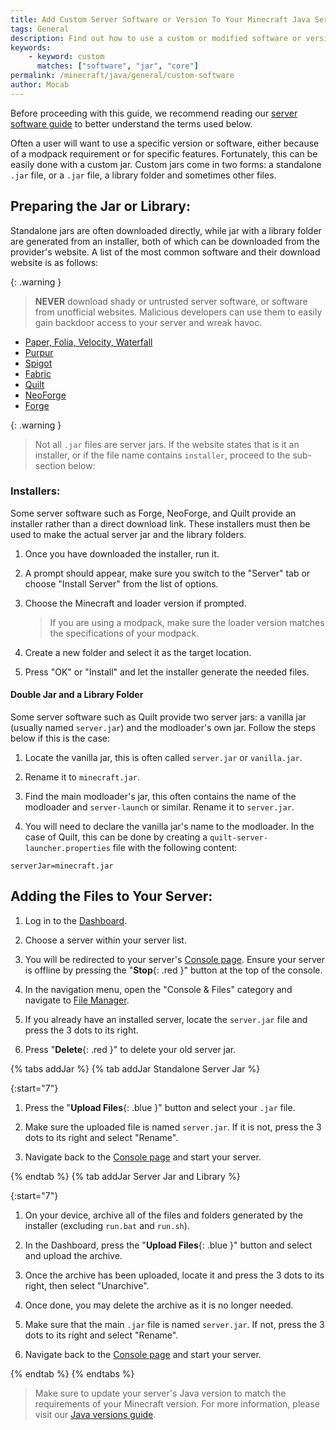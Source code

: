 ```yaml
---
title: Add Custom Server Software or Version To Your Minecraft Java Server
tags: General
description: Find out how to use a custom or modified software or version not available in the versions list.
keywords:
    - keyword: custom
      matches: ["software", "jar", "core"]
permalink: /minecraft/java/general/custom-software
author: Mocab
---
```


Before proceeding with this guide, we recommend reading our [server software guide](/minecraft/java/general/server-software) to better understand the terms used below.

Often a user will want to use a specific version or software, either because of a modpack requirement or for specific features. Fortunately, this can be easily done with a custom jar. Custom jars come in two forms: a standalone `.jar` file, or a `.jar` file, a library folder and sometimes other files.

## Preparing the Jar or Library:

Standalone jars are often downloaded directly, while jar with a library folder are generated from an installer, both of which can be downloaded from the provider's website. A list of the most common software and their download website is as follows:

{: .warning }

> **NEVER** download shady or untrusted server software, or software from unofficial websites. Malicious developers can use them to easily gain backdoor access to your server and wreak havoc.

-   [Paper, Folia, Velocity, Waterfall](https://papermc.io/downloads)
-   [Purpur](https://purpurmc.org/downloads)
-   [Spigot](https://getbukkit.org/download/spigot/)
-   [Fabric](https://fabricmc.net/use/server/)
-   [Quilt](https://quiltmc.org/en/install/server/)
-   [NeoForge](https://projects.neoforged.net/neoforged/neoforge)
-   [Forge](https://files.minecraftforge.net/net/minecraftforge/forge/)

{: .warning }

> Not all `.jar` files are server jars. If the website states that is it an installer, or if the file name contains `installer`, proceed to the sub-section below:

### Installers:

Some server software such as Forge, NeoForge, and Quilt provide an installer rather than a direct download link. These installers must then be used to make the actual server jar and the library folders.

1. Once you have downloaded the installer, run it.

2. A prompt should appear, make sure you switch to the "Server" tab or choose "Install Server" from the list of options.

3. Choose the Minecraft and loader version if prompted.

    > If you are using a modpack, make sure the loader version matches the specifications of your modpack.

4. Create a new folder and select it as the target location.

5. Press "OK" or "Install" and let the installer generate the needed files.

#### Double Jar and a Library Folder

Some server software such as Quilt provide two server jars: a vanilla jar (usually named `server.jar`) and the modloader's own jar. Follow the steps below if this is the case:

1. Locate the vanilla jar, this is often called `server.jar` or `vanilla.jar`.

2. Rename it to `minecraft.jar`.

3. Find the main modloader's jar, this often contains the name of the modloader and `server-launch` or similar. Rename it to `server.jar`.

4. You will need to declare the vanilla jar's name to the modloader. In the case of Quilt, this can be done by creating a `quilt-server-launcher.properties` file with the following content:

```
serverJar=minecraft.jar
```

## Adding the Files to Your Server:

1. Log in to the [Dashboard](https://client.falixnodes.net/).

2. Choose a server within your server list.

3. You will be redirected to your server's [Console page](https://client.falixnodes.net/server/console). Ensure your server is offline by pressing the "**Stop**{: .red }" button at the top of the console.

4. In the navigation menu, open the "Console & Files" category and navigate to [File Manager](https://client.falixnodes.net/server/filemanager).

5. If you already have an installed server, locate the `server.jar` file and press the 3 dots to its right.

6. Press "**Delete**{: .red }" to delete your old server jar.

{% tabs addJar %}
{% tab addJar Standalone Server Jar %}

{:start="7"}

1. Press the "**Upload Files**{: .blue }" button and select your `.jar` file.

2. Make sure the uploaded file is named `server.jar`. If it is not, press the 3 dots to its right and select "Rename".

3. Navigate back to the [Console page](https://client.falixnodes.net/server/console) and start your server.

{% endtab %}
{% tab addJar Server Jar and Library %}

{:start="7"}

1. On your device, archive all of the files and folders generated by the installer (excluding `run.bat` and `run.sh`).

2. In the Dashboard, press the "**Upload Files**{: .blue }" button and select and upload the archive.

3. Once the archive has been uploaded, locate it and press the 3 dots to its right, then select "Unarchive".

4. Once done, you may delete the archive as it is no longer needed.

5. Make sure that the main `.jar` file is named `server.jar`. If not, press the 3 dots to its right and select "Rename".

6. Navigate back to the [Console page](https://client.falixnodes.net/server/console) and start your server.

{% endtab %}
{% endtabs %}

> Make sure to update your server's Java version to match the requirements of your Minecraft version. For more information, please visit our [Java versions guide](/minecraft/java/general/java-version).

